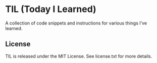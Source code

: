 # TIL (Today I Learned)

A collection of code snippets and instructions for various things I&#8217;ve learned.

## License

TIL is released under the MIT License. See license.txt for more details.